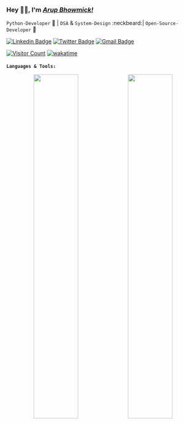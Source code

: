 ### Hey 👋🏽, I'm [_Arup Bhowmick!_](https://bit.ly/arup-resume) 

`Python-Developer` 🐍 | `DSA` & `System-Design` :neckbeard:| `Open-Source-Developer` 🚀


[![Linkedin Badge](https://img.shields.io/badge/-arupbhowmick-blue?style=social&logo=Linkedin&logoColor=blue&link=https://www.linkedin.com/in/arupbhowmick/)](https://www.linkedin.com/in/arupbhowmick/)
[![Twitter Badge](http://img.shields.io/badge/-@0xStryK3R-1ca0f1?style=social&logo=twitter&logoColor=blue&link=https://twitter.com/0xStryK3R)](https://twitter.com/0xStryK3R)
[![Gmail Badge](https://img.shields.io/badge/-arupbhowmick007-c14438?style=social&logo=Gmail&logoColor=red&link=mailto:arupbhowmick007@gmail.com)](mailto:arupbhowmick007@gmail.com) <br>

[![Visitor Count](https://visitor-badge.glitch.me/badge?page_id=0xStryK3R.0xStryK3R)](https://visitor-badge.glitch.me/#docs)
[![wakatime](https://wakatime.com/badge/user/b77600ce-fa6c-4fd4-8e13-bd0c94578ebc.svg)](https://wakatime.com/@b77600ce-fa6c-4fd4-8e13-bd0c94578ebc)


**`Languages & Tools:`** 
<img src='https://cdn.jsdelivr.net/gh/devicons/devicon/icons/python/python-original.svg' height="16">
<img src='https://cdn.jsdelivr.net/gh/devicons/devicon/icons/java/java-original.svg' height="16">
<img src='https://cdn.jsdelivr.net/gh/devicons/devicon/icons/postgresql/postgresql-original.svg' height="16">
<img src='https://cdn.jsdelivr.net/gh/devicons/devicon/icons/mysql/mysql-original.svg' height="16">
<img src='https://cdn.jsdelivr.net/gh/devicons/devicon/icons/mongodb/mongodb-original.svg' height="16">
<img src='https://cdn.jsdelivr.net/gh/devicons/devicon/icons/git/git-original.svg' height="16">
<img src='https://cdn.jsdelivr.net/gh/devicons/devicon/icons/bash/bash-original.svg' height="16">

<!--<code><img height="20" src="https://raw.githubusercontent.com/github/explore/80688e429a7d4ef2fca1e82350fe8e3517d3494d/topics/python/python.png"></code>
<code><img height="20" src="https://raw.githubusercontent.com/github/explore/80688e429a7d4ef2fca1e82350fe8e3517d3494d/topics/java/java.png"></code>
<code><img height="20" src="https://raw.githubusercontent.com/github/explore/80688e429a7d4ef2fca1e82350fe8e3517d3494d/topics/mysql/mysql.png"></code>
<code><img height="20" src="https://raw.githubusercontent.com/github/explore/80688e429a7d4ef2fca1e82350fe8e3517d3494d/topics/sql/sql.png"></code>
<code><img height="20" src="https://raw.githubusercontent.com/github/explore/80688e429a7d4ef2fca1e82350fe8e3517d3494d/topics/git/git.png"></code>
<code><img height="20" src="https://raw.githubusercontent.com/github/explore/80688e429a7d4ef2fca1e82350fe8e3517d3494d/topics/terminal/terminal.png"></code>-->

<!-- [![Github Stats](https://github-readme-stats.vercel.app/api?username=0xStryK3R&show_icons=true&hide=issues&count_private=true&theme=dark)](https://github-readme-stats.vercel.app/api?username=0xStryK3R&show_icons=true&hide=issues&count_private=true) ![Top Langs](https://github-readme-stats.vercel.app/api/top-langs/?username=0xStryK3R&layout=compact&theme=dark) -->
<p align="center">
<img width="48%" src="https://github-readme-stats.vercel.app/api?username=0xStryK3R&show_icons=true&count_private=true&theme=tokyonight" />
<img width="48%" src="https://github-readme-streak-stats.herokuapp.com/?user=0xStryK3R&theme=tokyonight" />
</p>
<!--
**0xStryK3R/0xStryK3R** is a ✨ _special_ ✨ repository because its `README.md` (this file) appears on your GitHub profile.

Here are some ideas to get you started:

- 🔭 I’m currently working on ...
- 🌱 I’m currently learning ...
- 👯 I’m looking to collaborate on ...
- 🤔 I’m looking for help with ...
- 💬 Ask me about ...
- 📫 How to reach me: ...
- 😄 Pronouns: ...
- ⚡ Fun fact: ...
-->
